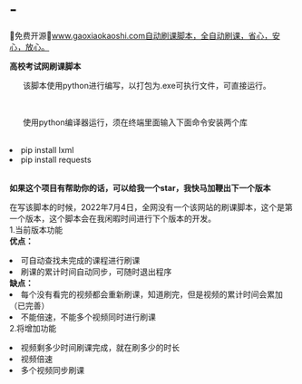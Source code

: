 # -
🎉免费开源🎉www.gaoxiaokaoshi.com自动刷课脚本，全自动刷课，省心，安心，放心。

**高校考试网刷课脚本**<br/>
<ol>该脚本使用python进行编写，以打包为.exe可执行文件，可直接运行。</ol></br>
<ol>使用python编译器运行，须在终端里面输入下面命令安装两个库</ol></br>
    <li>pip install lxml</li>
    <li>pip install requests</li></br>

**如果这个项目有帮助你的话，可以给我一个star，我快马加鞭出下一个版本**

  在写该脚本的时候，2022年7月4日，全网没有一个该网站的刷课脚本，这个是第一个版本，这个脚本会在我闲暇时间进行下个版本的开发。</br>
  1.当前版本功能</br>
    **优点：**</br>
    <li>可自动查找未完成的课程进行刷课</li>
    <li>刷课的累计时间自动同步，可随时退出程序</li>
    **缺点：**</br>
    <li>每个没有看完的视频都会重新刷课，知道刷完，但是视频的累计时间会累加（已完善）</li>
    <li>不能倍速，不能多个视频同时进行刷课</li>
  2.将增加功能</br>
  <li>视频剩多少时间刷课完成，就在刷多少的时长</li>
  <li>视频倍速</li>
  <li>多个视频同步刷课</li></br>
